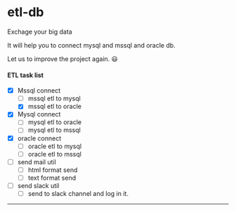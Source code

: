 # etl-db
Exchage your big data

It will help you to connect mysql and mssql and oracle db.

Let us to improve the project again.
:smiley:



#### ETL task list

- [x] Mssql connect
    - [ ] mssql etl to mysql
    - [x] mssql etl to oracle
- [x] Mysql connect
    - [ ] mysql etl to oracle
    - [ ] mysql etl to mssql
- [x] oracle connect
    - [ ] oracle etl to mysql
    - [ ] oracle etl to mssql
- [ ] send mail util
    - [ ] html format send
    - [ ] text format send
- [ ] send slack util
    - [ ] send to slack channel and log in it.
----
